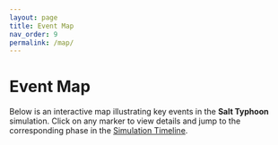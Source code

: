 ```yaml
---
layout: page
title: Event Map
nav_order: 9
permalink: /map/
---
```


# Event Map

Below is an interactive map illustrating key events in the **Salt Typhoon** simulation. Click on any marker to view details and jump to the corresponding phase in the [Simulation Timeline](/timeline/).

<!-- Leaflet CSS -->
<link 
  rel="stylesheet" 
  href="https://unpkg.com/leaflet/dist/leaflet.css" 
/>

<div id="map" style="width: 100%; height: 600px; margin-bottom: 1em;"></div>

<!-- Leaflet JS -->
<script src="https://unpkg.com/leaflet/dist/leaflet.js"></script>
<script>
  document.addEventListener("DOMContentLoaded", function () {
    // Map center & zoom from data file
    var center = [
      {{ site.data.map.center.latitude }}, 
      {{ site.data.map.center.longitude }}
    ];
    var zoom  = {{ site.data.map.center.zoom }};

    // Initialize map
    var map = L.map('map').setView(center, zoom);
    L.tileLayer('https://{s}.tile.openstreetmap.org/{z}/{x}/{y}.png', {
      attribution: '&copy; OpenStreetMap contributors'
    }).addTo(map);

    // Load phase colors
    var phaseColors = {};
    {% for phase in site.data.map.phases %}
      phaseColors[{{ phase.id }}] = "{{ phase.color }}";
    {% endfor %}

    // Add each event marker
    {% for loc in site.data.map.locations %}
      L.circleMarker(
        [{{ loc.latitude }}, {{ loc.longitude }}],
        {
          radius: 8,
          color: phaseColors[{{ loc.phase_id }}],
          fillColor: phaseColors[{{ loc.phase_id }}],
          fillOpacity: 0.8
        }
      )
      .addTo(map)
      .bindPopup(
        "<strong>{{ loc.name }}</strong><br/>" +
        "{{ loc.description }}<br/>" +
        "<a href='{{ loc.url }}'>View Phase</a>"
      );
    {% endfor %}
  });
</script>
